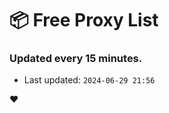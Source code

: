 # :package: Free Proxy List
### Updated every 15 minutes.

- Last updated: `2024-06-29 21:56`

:heart:
